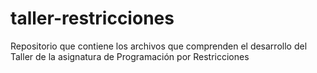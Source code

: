 # taller-restricciones
Repositorio que contiene los archivos que comprenden el desarrollo del Taller de la asignatura de Programación por Restricciones
